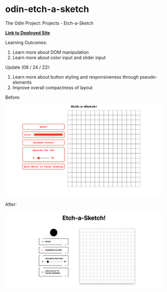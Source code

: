 # odin-etch-a-sketch
The Odin Project: Projects - Etch-a-Sketch

**[Link to Deployed Site](https://ritindev.github.io/odin-etch-a-sketch/)**

Learning Outcomes:
1. Learn more about DOM manipulation
2. Learn more about color input and slider input

Update (08 / 24 / 22):
1. Learn more about button styling and responsiveness through pseudo-elements
2. Improve overall compactness of layout

Before:

![Before](img/Styling-Before.png)

After:

![After](img/Styling-After.png)